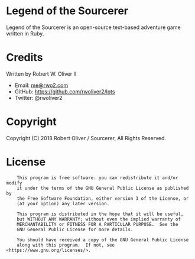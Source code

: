 # Legend of the Sourcerer

Legend of the Sourcerer is an open-source text-based adventure game written in Ruby.

# Credits 
Written by Robert W. Oliver II

* Email: me@rwo2.com
* GitHub: https://github.com/rwoliver2/lots
* Twitter: @rwoliver2

# Copyright

Copyright (C) 2018 Robert Oliver / Sourcerer, All Rights Reserved.

# License

```
    This program is free software: you can redistribute it and/or modify
    it under the terms of the GNU General Public License as published by
    the Free Software Foundation, either version 3 of the License, or
    (at your option) any later version.

    This program is distributed in the hope that it will be useful,
    but WITHOUT ANY WARRANTY; without even the implied warranty of
    MERCHANTABILITY or FITNESS FOR A PARTICULAR PURPOSE.  See the
    GNU General Public License for more details.

    You should have received a copy of the GNU General Public License
    along with this program.  If not, see <https://www.gnu.org/licenses/>.
```
